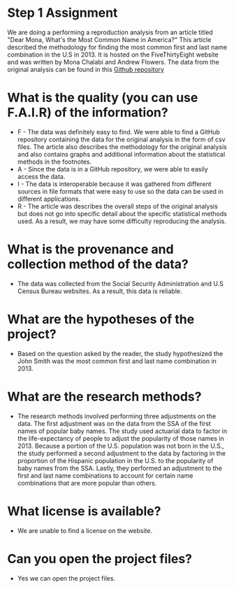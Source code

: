 # Step 1 Assignment

We are doing a performing a reproduction analysis from an article titled "Dear Mona, What's the Most Common Name in America?" This article described the methodology for finding the most common first and last name combination in the U.S in 2013. It is hosted on the FiveThirtyEight website and was written by Mona Chalabi and Andrew Flowers. The data from the original analysis can be found in this [Github repository](https://github.com/fivethirtyeight/data.git)

# What is the quality (you can use F.A.I.R) of the information?
  * F - The data was definitely easy to find. We were able to find a GitHub repository containing the data for the original analysis in the form of csv files. The article also describes the methodology for the original analysis and also contains graphs and additional information about the statistical methods in the footnotes. 
  * A - Since the data is in a GitHub repository, we were able to easily access the data. 
  * I - The data is interoperable because it was gathered from different sources in file formats that were easy to use so the data can be used in different applications.
  * R - The article was describes the overall steps of the original analysis but does not go into specific detail about the specific statistical methods used. As a result, we may have some difficulty reproducing the analysis.
  
# What is the provenance and collection method of the data?
  * The data was collected from the Social Security Administration and U.S Census Bureau websites. As a result, this data is reliable. 
  
# What are the hypotheses of the project?
  * Based on the question asked by the reader, the study hypothesized the John Smith was the most common first and last name combination in 2013.
  
# What are the research methods?
  * The research methods involved performing three adjustments on the data. The first adjustment was on the data from the SSA of the first names of popular baby names. The study used actuarial data to factor in the life-expectancy of people to adjust the popularity of those names in 2013. Because a portion of the U.S. population was not born in the U.S., the study performed a second adjustment to the data by factoring in the proportion of the Hispanic population in the U.S. to the popularity of baby names from the SSA. Lastly, they performed an adjustment to the first and last name combinations to account for certain name combinations that are more popular than others.
  
# What license is available?
  * We are unable to find a license on the website. 
  
# Can you open the project files?
  * Yes we can open the project files. 
